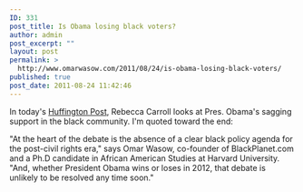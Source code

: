 ```yaml
---
ID: 331
post_title: Is Obama losing black voters?
author: admin
post_excerpt: ""
layout: post
permalink: >
  http://www.omarwasow.com/2011/08/24/is-obama-losing-black-voters/
published: true
post_date: 2011-08-24 11:42:46
---
```

In today's <a href="http://www.huffingtonpost.com/2011/08/23/african-americans-still-proud-of-obama_n_934788.html">Huffington Post</a>, Rebecca Carroll looks at Pres. Obama's sagging support in the black community. I'm quoted toward the end:<p>
"At the heart of the debate is the absence of a clear black policy agenda for the post-civil rights era," says Omar Wasow, co-founder of BlackPlanet.com and a Ph.D candidate in African American Studies at Harvard University. "And, whether President Obama wins or loses in 2012, that debate is unlikely to be resolved any time soon."